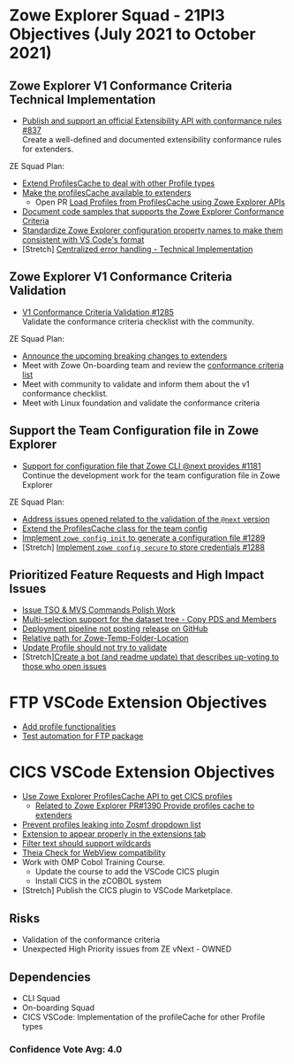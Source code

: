 # Zowe Explorer Squad - 21PI3 Objectives (July 2021 to October 2021)


## Zowe Explorer V1 Conformance Criteria Technical Implementation

* [Publish and support an official Extensibility API with conformance rules #837](https://github.com/zowe/vscode-extension-for-zowe/issues/837)  
Create a well-defined and documented extensibility conformance rules for extenders.

ZE Squad Plan:  
- [Extend ProfilesCache to deal with other Profile types](https://github.com/zowe/vscode-extension-for-zowe/issues/1387)
- [Make the profilesCache available to extenders](https://github.com/zowe/vscode-extension-for-zowe/issues/1281)
  - Open PR [Load Profiles from ProfilesCache using Zowe Explorer APIs](https://github.com/zowe/vscode-extension-for-zowe/pull/1390)
- [Document code samples that supports the Zowe Explorer Conformance Criteria](https://github.com/zowe/vscode-extension-for-zowe/issues/672)
- [Standardize Zowe Explorer configuration property names to make them consistent with VS Code's format](https://github.com/zowe/vscode-extension-for-zowe/issues/1263)
- [Stretch] [Centralized error handling - Technical Implementation](https://github.com/zowe/vscode-extension-for-zowe/issues/388)

## Zowe Explorer V1 Conformance Criteria Validation

* [V1 Conformance Criteria Validation #1285](https://github.com/zowe/vscode-extension-for-zowe/issues/1285)  
Validate the conformance criteria checklist with the community.

ZE Squad Plan:  
- [Announce the upcoming breaking changes to extenders](https://github.com/zowe/vscode-extension-for-zowe/issues/1405)
- Meet with Zowe On-boarding team and review the [conformance criteria list](https://github.com/zowe/vscode-extension-for-zowe/blob/master/docs/README-Conformance.md)
- Meet with community to validate and inform them about the v1 conformance checklist.
- Meet with Linux foundation and validate the conformance criteria

  
## Support the Team Configuration file in Zowe Explorer

* [Support for configuration file that Zowe CLI @next provides #1181](https://github.com/zowe/vscode-extension-for-zowe/issues/1181)  
Continue the development work for the team configuration file in Zowe Explorer

ZE Squad Plan:  
- [Address issues opened related to the validation of the `@next` version](https://github.com/zowe/vscode-extension-for-zowe/issues/1406)
- [Extend the ProfilesCache class for the team config](https://github.com/zowe/vscode-extension-for-zowe/issues/1409)
- [Implement `zowe config init` to generate a configuration file #1289](https://github.com/zowe/vscode-extension-for-zowe/issues/1289)
- [Stretch] [Implement `zowe config secure` to store credentials #1288](https://github.com/zowe/vscode-extension-for-zowe/issues/1288)

## Prioritized Feature Requests and High Impact Issues

- [Issue TSO & MVS Commands Polish Work](https://github.com/zowe/vscode-extension-for-zowe/issues/1297)
- [Multi-selection support for the dataset tree - Copy PDS and Members](https://github.com/zowe/vscode-extension-for-zowe/issues/1286)
- [Deployment pipeline not posting release on GitHub](https://github.com/zowe/vscode-extension-for-zowe/issues/1186)
- [Relative path for Zowe-Temp-Folder-Location](https://github.com/zowe/vscode-extension-for-zowe/issues/1053)
- [Update Profile should not try to validate](https://github.com/zowe/vscode-extension-for-zowe/issues/1305)
- [Stretch][Create a bot (and readme update) that describes up-voting to those who open issues](https://github.com/zowe/vscode-extension-for-zowe/issues/1169)
  
# FTP VSCode Extension Objectives
- [Add profile functionalities](https://github.com/zowe/vscode-extension-for-zowe/issues/1284)
- [Test automation for FTP package](https://github.com/zowe/vscode-extension-for-zowe/issues/1028)

# CICS VSCode Extension Objectives

- [Use Zowe Explorer ProfilesCache API to get CICS profiles](https://github.com/zowe/vscode-extension-for-cics/issues/63)
  - [Related to Zowe Explorer PR#1390 Provide profiles cache to extenders](https://github.com/zowe/vscode-extension-for-zowe/pull/1390)
- [Prevent profiles leaking into Zosmf dropdown list](https://github.com/zowe/vscode-extension-for-cics/issues/51)
- [Extension to appear properly in the extensions tab](https://github.com/zowe/vscode-extension-for-cics/issues/61)
- [Filter text should support wildcards](https://github.com/zowe/vscode-extension-for-cics/issues/57)
- [Theia Check for WebView compatibility](https://github.com/zowe/vscode-extension-for-cics/issues/64)
- Work with OMP Cobol Training Course. 
  - Update the course to add the VSCode CICS plugin
  - Install CICS in the zCOBOL system
- [Stretch] Publish the CICS plugin to VSCode Marketplace.

## Risks
- Validation of the conformance criteria
- Unexpected High Priority issues from ZE vNext - OWNED

## Dependencies
- CLI Squad
- On-boarding Squad
- CICS VSCode: Implementation of the profileCache for other Profile types

### Confidence Vote Avg: 4.0